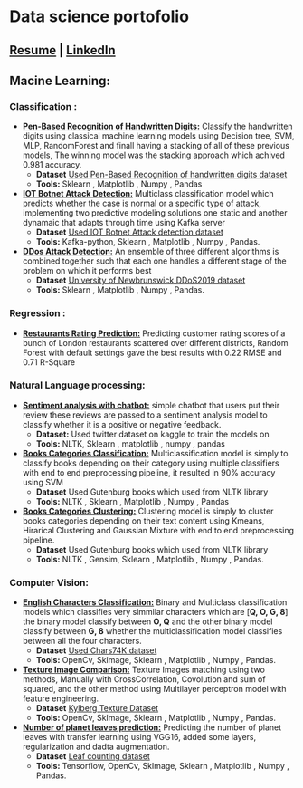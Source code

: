 # Data science portofolio
## [Resume](https://drive.google.com/file/d/1PADSNr7sbyQ1GC05Do_nvcDUkHNBDbXg/view?usp=sharing) | [LinkedIn](https://www.linkedin.com/in/hassan-essam)
## Macine Learning:
### Classification :
 - [**Pen-Based Recognition of Handwritten Digits:**](https://github.com/hassanmido22/Data-Science-Portofolio/tree/main/Machine%20learning/Classification/Pendigit%20Classification) Classify the handwritten digits using classical machine learning models using Decision tree, SVM, MLP, RandomForest and finall having a stacking of all of these previous models, The winning model was the stacking approach which achived 0.981 accuracy.
	-	**Dataset** [Used Pen-Based Recognition of handwritten digits dataset](https://datahub.io/machine-learning/pendigits)
	-	**Tools:** Sklearn , Matplotlib , Numpy , Pandas
 - [**IOT Botnet Attack Detection:**](https://github.com/hassanmido22/Data-Science-Portofolio/tree/main/Machine%20learning/Classification/Network%20Intrusion%20Detection) Multiclass classification model which predicts whether the case is normal or a specific type of attack, implementing two predictive modeling solutions one static and another dynamaic that adapts through time using Kafka server
	- **Dataset** [Used IOT Botnet Attack detection dataset](https://archive.ics.uci.edu/ml/datasets/detection_of_IoT_botnet_attacks_N_BaIoT)
	-	**Tools:** Kafka-python, Sklearn , Matplotlib , Numpy , Pandas.
- [**DDos Attack Detection:**](https://github.com/hassanmido22/Data-Science-Portofolio/tree/main/Machine%20learning/Classification/DDoS%20Attack%20Detection) An ensemble of three different algorithms is combined  together  such  that  each  one  handles a  different stage  of  the  problem  on  which  it  performs  best
	- **Dataset** [University  of  Newbrunswick  DDoS2019  dataset](https://www.unb.ca/cic/datasets/ddos-2019.html)
	-	**Tools:** Sklearn , Matplotlib , Numpy , Pandas.
### Regression :
- [**Restaurants Rating Prediction:**](https://github.com/hassanmido22/Restaurants-Rating-prediction) Predicting customer rating scores of a bunch of London restaurants scattered over different districts, Random Forest with default settings gave the best results with 0.22 RMSE and 0.71 R-Square

### Natural Language processing:
 -  [**Sentiment analysis with chatbot:**](https://github.com/hassanmido22/Data-Science-Portofolio/tree/main/Natural%20Language%20Processing/Sentiment%20analysis%20with%20chatbot) simple chatbot that users put their review these reviews are passed to a sentiment analysis model to classify whether it is a positive or negative feedback.
	 -	**Dataset:** Used twitter dataset on kaggle to train the models on
	- **Tools:** NLTK, Sklearn , matplotlib , numpy , pandas
 -  [**Books Categories Classification:**](https://github.com/hassanmido22/Text-Classification) Multiclassification model is simply to classify books depending on their category using multiple classifiers with end to end preprocessing pipeline, it resulted in 90% accuracy using SVM 
	- **Dataset** Used Gutenburg books which used from NLTK library
	-	**Tools:** NLTK , Sklearn , Matplotlib , Numpy , Pandas
-	[**Books Categories Clustering:**](https://github.com/hassanmido22/Data-Science-Portofolio/tree/main/Natural%20Language%20Processing/Books%20text%20Clustering) Clustering model is simply to cluster books categories depending on their text content using Kmeans, Hirarical Clustering and Gaussian Mixture with end to end preprocessing pipeline.
	- **Dataset** Used Gutenburg books which used from NLTK library
	-	**Tools:** NLTK , Gensim, Sklearn , Matplotlib , Numpy , Pandas.

### Computer Vision:
 - [**English Characters Classification:**](https://github.com/hassanmido22/Data-Science-Portofolio/tree/main/Computer%20Vision/Characters%20Classification) Binary and Multiclass classification models which classifies very simmilar characters which are [**Q, O, G, 8**] the binary model classify between **O, Q** and the other binary model classify between **G, 8** whether the multiclassification model classifies between all the four characters.
	- **Dataset** [Used Chars74K dataset](http://www.ee.surrey.ac.uk/CVSSP/demos/chars74k/)
	-	**Tools:** OpenCv, SkImage, Sklearn , Matplotlib , Numpy , Pandas.
-	[**Texture Image Comparison:**](https://github.com/hassanmido22/Data-Science-Portofolio/tree/main/Computer%20Vision/Characters%20Classification) Texture Images matching using two methods, Manually with CrossCorrelation, Covolution and sum of squared, and the other method using Multilayer perceptron model with feature engineering.
	- **Dataset** [Kylberg Texture Dataset](https://www.cb.uu.se/~gustaf/texture/)
	-	**Tools:** OpenCv, SkImage, Sklearn , Matplotlib , Numpy , Pandas.
-	[**Number of planet leaves prediction:**](https://github.com/hassanmido22/Data-Science-Portofolio/tree/main/Computer%20Vision/Number%20of%20planet%20leaves%20prediction) Predicting the number of planet leaves with transfer learning using VGG16, added some layers, regularization and dadta augmentation.
	- **Dataset** [Leaf counting dataset](https://vision.eng.au.dk/leaf-counting-dataset/)
	-	**Tools:** Tensorflow, OpenCv, SkImage, Sklearn , Matplotlib , Numpy , Pandas.
 
